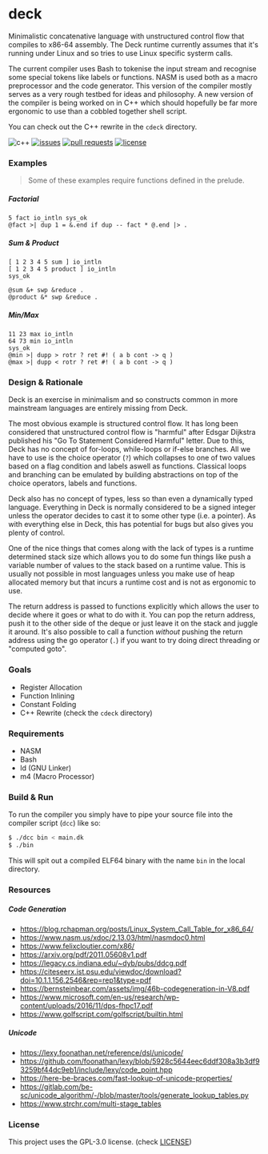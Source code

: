 # deck
Minimalistic concatenative language with unstructured control flow that
compiles to x86-64 assembly. The Deck runtime currently assumes that it's
running under Linux and so tries to use Linux specific systerm calls.

The current compiler uses Bash to tokenise the input stream and recognise
some special tokens like labels or functions. NASM is used both as a macro
preprocessor and the code generator. This version of the compiler mostly
serves as a very rough testbed for ideas and philosophy. A new version of
the compiler is being worked on in C++ which should hopefully be far more
ergonomic to use than a cobbled together shell script.

You can check out the C++ rewrite in the `cdeck` directory.

![c++](https://img.shields.io/badge/c%2B%2B-17-blue.svg?style=flat)
[![issues](https://img.shields.io/github/issues/Jackojc/deck.svg?style=flat)](https://github.com/Jackojc/deck/issues)
[![pull requests](https://img.shields.io/github/issues-pr/Jackojc/deck?style=flat)](https://github.com/Jackojc/deck/pulls)
[![license](https://img.shields.io/github/license/Jackojc/deck.svg?style=flat)](./LICENSE)

### Examples
> Some of these examples require functions defined in the prelude.

##### Factorial
```
5 fact io_intln sys_ok
@fact >| dup 1 = &.end if dup -- fact * @.end |> .
```

##### Sum & Product
```
[ 1 2 3 4 5 sum ] io_intln
[ 1 2 3 4 5 product ] io_intln
sys_ok

@sum &+ swp &reduce .
@product &* swp &reduce .
```

##### Min/Max
```
11 23 max io_intln
64 73 min io_intln
sys_ok
@min >| dupp > rotr ? ret #! ( a b cont -> q )
@max >| dupp < rotr ? ret #! ( a b cont -> q )
```

### Design & Rationale
Deck is an exercise in minimalism and so constructs common in more mainstream
languages are entirely missing from Deck.

The most obvious example is structured
control flow. It has long been considered that unstructured control flow is "harmful"
after Edsgar Dijkstra published his "Go To Statement Considered Harmful" letter.
Due to this, Deck has no concept of for-loops, while-loops or if-else branches.
All we have to use is the choice operator (`?`) which collapses to one of two values
based on a flag condition and labels aswell as functions. Classical loops and branching
can be emulated by building abstractions on top of the choice operators, labels and
functions.

Deck also has no concept of types, less so than even a dynamically typed language.
Everything in Deck is normally considered to be a signed integer unless the operator
decides to cast it to some other type (i.e. a pointer). As with everything else in
Deck, this has potential for bugs but also gives you plenty of control.

One of the nice things that comes along with the lack of types is a runtime determined
stack size which allows you to do some fun things like push a variable number of values
to the stack based on a runtime value. This is usually not possible in most languages
unless you make use of heap allocated memory but that incurs a runtime cost and
is not as ergonomic to use.

The return address is passed to functions explicitly which allows the user to
decide where it goes or what to do with it. You can pop the return address,
push it to the other side of the deque or just leave it on the stack and juggle
it around. It's also possible to call a function _without_ pushing the return
address using the go operator (`.`) if you want to try doing direct threading or
"computed goto".

### Goals
- Register Allocation
- Function Inlining
- Constant Folding
- C++ Rewrite (check the `cdeck` directory)

### Requirements
- NASM
- Bash
- ld (GNU Linker)
- m4 (Macro Processor)

### Build & Run
To run the compiler you simply have to pipe your source file into
the compiler script (`dcc`) like so:
```sh
$ ./dcc bin < main.dk
$ ./bin
```
This will spit out a compiled ELF64 binary with the name `bin` in the
local directory.

### Resources
##### Code Generation
- https://blog.rchapman.org/posts/Linux_System_Call_Table_for_x86_64/
- https://www.nasm.us/xdoc/2.13.03/html/nasmdoc0.html
- https://www.felixcloutier.com/x86/
- https://arxiv.org/pdf/2011.05608v1.pdf
- https://legacy.cs.indiana.edu/~dyb/pubs/ddcg.pdf
- https://citeseerx.ist.psu.edu/viewdoc/download?doi=10.1.1.156.2546&rep=rep1&type=pdf
- https://bernsteinbear.com/assets/img/46b-codegeneration-in-V8.pdf
- https://www.microsoft.com/en-us/research/wp-content/uploads/2016/11/dps-fhpc17.pdf
- https://www.golfscript.com/golfscript/builtin.html

##### Unicode
- https://lexy.foonathan.net/reference/dsl/unicode/
- https://github.com/foonathan/lexy/blob/5928c5644eec6ddf308a3b3df93259bf44dc9eb1/include/lexy/code_point.hpp
- https://here-be-braces.com/fast-lookup-of-unicode-properties/
- https://gitlab.com/be-sc/unicode_algorithm/-/blob/master/tools/generate_lookup_tables.py
- https://www.strchr.com/multi-stage_tables


### License
This project uses the GPL-3.0 license. (check [LICENSE](LICENSE))

